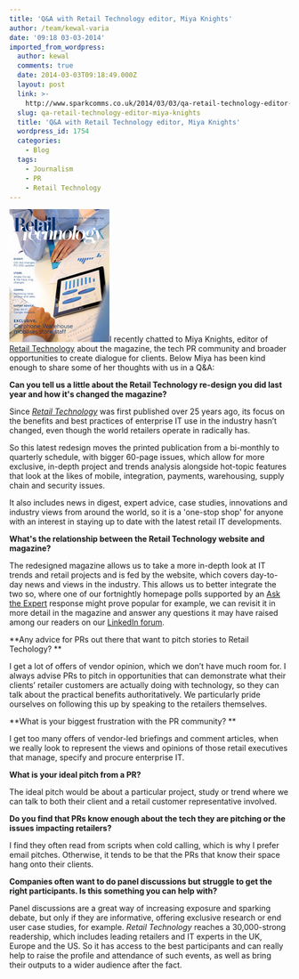 ```yaml
---
title: 'Q&A with Retail Technology editor, Miya Knights'
author: /team/kewal-varia
date: '09:18 03-03-2014'
imported_from_wordpress:
  author: kewal
  comments: true
  date: 2014-03-03T09:18:49.000Z
  layout: post
  link: >-
    http://www.sparkcomms.co.uk/2014/03/03/qa-retail-technology-editor-miya-knights/
  slug: qa-retail-technology-editor-miya-knights
  title: 'Q&A with Retail Technology editor, Miya Knights'
  wordpress_id: 1754
  categories:
    - Blog
  tags:
    - Journalism
    - PR
    - Retail Technology
---
```


![Retail Technology](Reatil-Technology.png)I recently chatted to Miya Knights, editor of [Retail Technology](http://www.retailtechnology.co.uk/) about the magazine, the tech PR community and broader opportunities to create dialogue for clients. Below Miya has been kind enough to share some of her thoughts with us in a Q&A: 

**Can you tell us a little about the Retail Technology re-design you did last year and how it's changed the magazine?**

Since [_Retail Technology_](http://www.retailtechnology.co.uk/) was first published over 25 years ago, its focus on the benefits and best practices of enterprise IT use in the industry hasn’t changed, even though the world retailers operate in radically has. 

So this latest redesign moves the printed publication from a bi-monthly to quarterly schedule, with bigger 60-page issues, which allow for more exclusive, in-depth project and trends analysis alongside hot-topic features that look at the likes of mobile, integration, payments, warehousing, supply chain and security issues. 

It also includes news in digest, expert advice, case studies, innovations and industry views from around the world, so it is a 'one-stop shop' for anyone with an interest in staying up to date with the latest retail IT developments. 

**What's the relationship between the Retail Technology website and magazine?**

The redesigned magazine allows us to take a more in-depth look at IT trends and retail projects and is fed by the website, which covers day-to-day news and views in the industry. This allows us to better integrate the two so, where one of our fortnightly homepage polls supported by an [Ask the Expert](http://www.retailtechnology.co.uk/section/ask-the-experts/) response might prove popular for example, we can revisit it in more detail in the magazine and answer any questions it may have raised among our readers on our [LinkedIn forum](http://www.linkedin.com/groups?gid=4315690).

**Any advice for PRs out there that want to pitch stories to Retail Techology?
**

I get a lot of offers of vendor opinion, which we don’t have much room for. I always advise PRs to pitch in opportunities that can demonstrate what their clients’ retailer customers are actually doing with technology, so they can talk about the practical benefits authoritatively. We particularly pride ourselves on following this up by speaking to the retailers themselves.

**What is your biggest frustration with the PR community?
**

I get too many offers of vendor-led briefings and comment articles, when we really look to represent the views and opinions of those retail executives that manage, specify and procure enterprise IT.  

**What is your ideal pitch from a PR?**

The ideal pitch would be about a particular project, study or trend where we can talk to both their client and a retail customer representative involved.

**Do you find that PRs know enough about the tech they are pitching or the issues impacting retailers?**

I find they often read from scripts when cold calling, which is why I prefer email pitches. Otherwise, it tends to be that the PRs that know their space hang onto their clients.

**Companies often want to do panel discussions but struggle to get the right participants. Is this something you can help with?**

Panel discussions are a great way of increasing exposure and sparking debate, but only if they are informative, offering exclusive research or end user case studies, for example. _Retail Technology_ reaches a 30,000-strong readership, which includes leading retailers and IT experts in the UK, Europe and the US. So it has access to the best participants and can really help to raise the profile and attendance of such events, as well as bring their outputs to a wider audience after the fact. 

